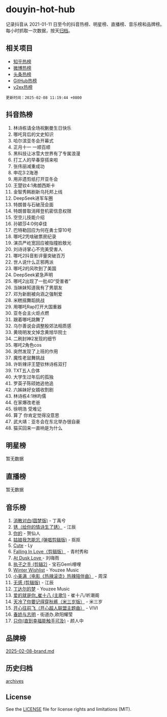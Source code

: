 # douyin-hot-hub

记录抖音从 2021-01-11 日至今的抖音热榜、明星榜、直播榜、音乐榜和品牌榜。每小时抓取一次数据，按天[归档](archives)。

## 相关项目

- [知乎热榜](https://github.com/lonnyzhang423/zhihu-hot-hub)
- [微博热榜](https://github.com/lonnyzhang423/weibo-hot-hub)
- [头条热榜](https://github.com/lonnyzhang423/toutiao-hot-hub)
- [GitHub热榜](https://github.com/lonnyzhang423/github-hot-hub)
- [v2ex热榜](https://github.com/lonnyzhang423/v2ex-hot-hub)


`更新时间：2025-02-08 11:19:44 +0800`

## 抖音热榜

1. 林诗栋请全场祝蒯曼生日快乐
1. 哪吒背后的文史知识
1. 哈尔滨亚冬会开幕式
1. 正月十一 一顺百顺
1. 黑科技让冰雪大世界有了专属浪漫
1. 打工人的早春穿搭来啦
1. 张伟丽减重成功
1. 申花3:2海港
1. 用非遗剪纸打开亚冬会
1. 王楚钦4:1弗朗西斯卡
1. 金智秀韩剧新乌托邦上线
1. DeepSeek进军车圈
1. 特朗普与石破茂会面
1. 特朗普取消拜登机密信息权限
1. 空空儿技能介绍
1. 孙颖莎4:0何卓佳
1. 巴特勒回应为何在勇士穿10号
1. 哪吒2凭啥破票房纪录
1. 演员严屹宽回应被指撞脸敖光
1. 刘诗诗掌心不完美受害人
1. 哪吒2抖音影评量突破百万
1. 世人说什么正邪两派
1. 哪吒2的风吹到了美国
1. DeepSeek紧急声明
1. 哪吒2出现了一批4D“受害者”
1. 当妹妹知道我有了男朋友
1. 邓为新剧被向涵之强制爱
1. 米糕摇舞蹈挑战
1. 用哪吒Rap打开大国重器
1. 亚冬会主火炬点燃
1. 跟着哪吒跳舞了
1. 乌尔善说会调整殷郊法相质感
1. 黄晓明发文悼念黄旭华院士
1. 二刷封神2发现的细节
1. 哪吒2角色cos
1. 突然发现了上班的作用
1. 魔性老鼠舞挑战
1. 许昕辣评王楚钦林诗栋双打
1. TXT五人合体
1. 大学生过年后的孤独
1. 罗英子陈硕她逃他追
1. 六姊妹好女婿收割剧
1. 林诗栋4:1林昀儒
1. 在家爆改老爸
1. 徐明浩 受难记
1. 算了 你肯定觉得没意思
1. 武大靖：亚冬会在东北举办很自豪
1. 猫买回来一直响是为什么

## 明星榜

暂无数据

## 直播榜

暂无数据

## 音乐榜

1. [消散对白(圆梦版)](https://sf5-hl-cdn-tos.douyinstatic.com/obj/tos-cn-ve-2774/og4jB5I5IizzoZVAAAzWgBMAsMDWoArfwBOiFs) - 丁禹兮
1. [锈（给你的情诗生了锈）](https://sf5-hl-cdn-tos.douyinstatic.com/obj/tos-cn-ve-2774/o8a1PBtVqIYbPEGK6e5A4egedVMdm3fCIz6bbE) - 江辰
1. [你的](https://sf5-hl-cdn-tos.douyinstatic.com/obj/tos-cn-ve-2774/oYuIeKf42jB7sEV6B2upMdpYAgfrQWj0FeRegh) - 贺仙人
1. [姑娘我怎能忘 (弹唱剪辑版)](https://sf5-hl-cdn-tos.douyinstatic.com/obj/tos-cn-ve-2774/okamwrBGEMz6illuEofAsMV4yzF5tVWbBiA5AI) - 抠抠
1. [Cute](https://sf5-hl-cdn-tos.douyinstatic.com/obj/tos-cn-ve-2774/o4IbIzHWKAAB4wsS5qMBRiiAlEBGTpQRNfFvuo) - Ly
1. [Falling In Love（剪辑版）](https://sf5-hl-cdn-tos.douyinstatic.com/obj/tos-cn-ve-2774/o8ajpA8zzgBPahbBIO8AcKGBLJezFCRd1wfP9f) - 青村秀和
1. [ At Dusk  Love ](https://sf5-hl-cdn-tos.douyinstatic.com/obj/tos-cn-ve-2774/o8CrpCf5CaYgI4ZrtQgMQAFEfuGqNnRSDQAPBc) - 刘嗨雨
1. [执子之手 (剪辑2)](https://sf5-hl-cdn-tos.douyinstatic.com/obj/tos-cn-ve-2774/oUoZLQjCc31XzqsBnBQUNgeKtYPBcgbFDwtfcu) - 宝石Gem\哩哩
1. [Winter Wishlist](https://sf5-hl-cdn-tos.douyinstatic.com/obj/tos-cn-ve-2774/oIIgUOeamCFCVAzxN6MFRLIBlLGpUqQxeeHrLE) - Youzee Music
1. [小美满（电影《热辣滚烫》热辣陪伴曲）](https://sf5-hl-cdn-tos.douyinstatic.com/obj/tos-cn-ve-2774/o0GAn2lSgfZIDUgtevCGDQYnFg4CwnrBaxbTZL) - 周深
1. [无感 (剪辑版)](https://sf5-hl-cdn-tos.douyinstatic.com/obj/tos-cn-ve-2774/o0eIsUzJBDlQaQFC5OFlgbMEZC1TFYBftOBn6p) - 江辰
1. [丁达尔的梦](https://sf5-hl-cdn-tos.douyinstatic.com/obj/tos-cn-ve-2774/oMU3WirUZBVQkAC9ccG5P2IQirziZM2RTInUY) - Youzee Music
1. [爱的就是你_崔十八 (主歌1)](https://sf5-hl-cdn-tos.douyinstatic.com/obj/tos-cn-ve-2774/oI5BO5DhFZ6UTcNCnZaOCBLtZ7WIMQGfgnXf5E) - 崔十八/听潮阁
1. [天冷了你要记得穿秋裤（米三岁版）](https://sf5-hl-cdn-tos.douyinstatic.com/obj/tos-cn-ve-2774/oQlIwVIDWiZ6BQilAorS7MA0AgCkQDvcZAdm1) - 米三岁
1. [开心往前飞（开心超人联盟主题曲）](https://sf5-hl-cdn-tos.douyinstatic.com/obj/tos-cn-ve-2774/9d8fb7c82cf1421fb93a9fe925275e0a) - VIVI
1. [春娇与志明](https://sf5-hl-cdn-tos.douyinstatic.com/obj/tos-cn-ve-2774/e530d8fceb7044b39707d7f9ff54add1) - 街道办,欧阳耀莹
1. [只你(直到幸福能触手可及)](https://sf5-hl-cdn-tos.douyinstatic.com/obj/tos-cn-ve-2774/o0lBkRDzFTeaVSUz3ZZSCBVtZ5DIMQGfgmEAuE) - 颜人中

## 品牌榜

[2025-02-08-brand.md](archives/2025-02-08-brand.md)

## 历史归档

[archives](archives)

## License

See the [LICENSE](LICENSE) file for license rights and limitations (MIT).
